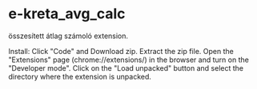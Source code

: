# e-kreta_avg_calc
összesített átlag számoló extension.

Install:
Click "Code" and Download zip.
Extract the zip file.
Open the "Extensions" page (chrome://extensions/) in the browser and turn on the "Developer mode".
Click on the "Load unpacked" button and select the directory where the extension is unpacked.

